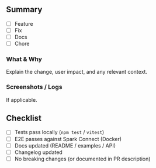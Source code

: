 ## Summary

- [ ] Feature
- [ ] Fix
- [ ] Docs
- [ ] Chore

### What & Why
Explain the change, user impact, and any relevant context.

### Screenshots / Logs
If applicable.

## Checklist

- [ ] Tests pass locally (`npm test` / `vitest`)
- [ ] E2E passes against Spark Connect (Docker)
- [ ] Docs updated (README / examples / API)
- [ ] Changelog updated
- [ ] No breaking changes (or documented in PR description)
